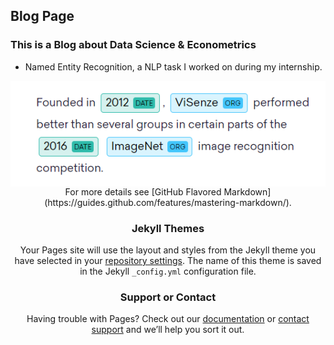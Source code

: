 ## Blog Page

### This is a Blog about Data Science & Econometrics

- Named Entity Recognition, a NLP task I worked on during my internship.

<a href = "ner">
<center><img src="images/ner.PNG" align="middle",alt ="image png"/><center/>
<a/>
For more details see [GitHub Flavored Markdown](https://guides.github.com/features/mastering-markdown/).

### Jekyll Themes

Your Pages site will use the layout and styles from the Jekyll theme you have selected in your [repository settings](https://github.com/ArmandGiraud/ArmandGiraud.github.io/settings). The name of this theme is saved in the Jekyll `_config.yml` configuration file.

### Support or Contact

Having trouble with Pages? Check out our [documentation](https://help.github.com/categories/github-pages-basics/) or [contact support](https://github.com/contact) and we’ll help you sort it out.
